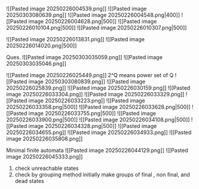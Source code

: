 ![[Pasted image 20250226004539.png]]
![[Pasted image 20250303080639.png]]
![[Pasted image 20250226004548.png|400]]
![[Pasted image 20250226004628.png|500]]
![[Pasted image 20250226010104.png|500]]
![[Pasted image 20250226010307.png|500]]

![[Pasted image 20250226013831.png]]
![[Pasted image 20250226014020.png|500]]

Ques.
![[Pasted image 20250303035059.png]]
![[Pasted image 20250303035046.png]]

![[Pasted image 20250226025449.png]]
2^Q means power set of Q
![[Pasted image 20250303080839.png]]
![[Pasted image 20250226025839.png]]
![[Pasted image 20250226030159.png]]
![[Pasted image 20250226033304.png]]
![[Pasted image 20250226033329.png]]
![[Pasted image 20250226033223.png]]
![[Pasted image 20250226033358.png|500]]
![[Pasted image 20250226033628.png|500]]
![[Pasted image 20250226033755.png|500]]
![[Pasted image 20250226033900.png|500]]
![[Pasted image 20250226034108.png|500]]
![[Pasted image 20250226034328.png|500]]
![[Pasted image 20250226034655.png]]
![[Pasted image 20250226034933.png]]
![[Pasted image 20250226035808.png]]

Minimal finite automata
![[Pasted image 20250226044129.png]]
![[Pasted image 20250226045333.png]]
1. check unreachable states
2. check by grouping method
initially make groups of final , non final, and dead states

